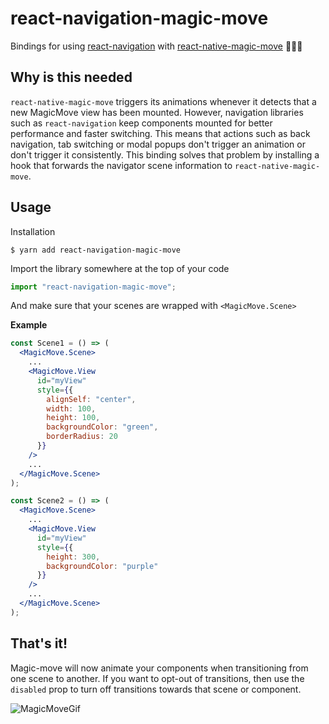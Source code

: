 # react-navigation-magic-move <!-- omit in toc -->

Bindings for using [react-navigation](https://reactnavigation.org/) with [react-native-magic-move](https://github.com/IjzerenHein/react-native-magic-move) 🐰🎩✨

## Why is this needed

`react-native-magic-move` triggers its animations whenever it detects that a new MagicMove view has been mounted. However, navigation libraries such as `react-navigation` keep components mounted for better performance and faster switching. This means that actions such as back navigation, tab switching or modal popups don't trigger an animation or don't trigger it consistently. This binding solves that problem by installing a hook that forwards the navigator scene information to `react-native-magic-move`.

## Usage

Installation

```
$ yarn add react-navigation-magic-move
```

Import the library somewhere at the top of your code

```jsx
import "react-navigation-magic-move";
```

And make sure that your scenes are wrapped with `<MagicMove.Scene>`

**Example**

```jsx
const Scene1 = () => (
  <MagicMove.Scene>
    ...
    <MagicMove.View
      id="myView"
      style={{
        alignSelf: "center",
        width: 100,
        height: 100,
        backgroundColor: "green",
        borderRadius: 20
      }}
    />
    ...
  </MagicMove.Scene>
);

const Scene2 = () => (
  <MagicMove.Scene>
    ...
    <MagicMove.View
      id="myView"
      style={{
        height: 300,
        backgroundColor: "purple"
      }}
    />
    ...
  </MagicMove.Scene>
);
```

## That's it!

Magic-move will now animate your components when transitioning from one scene to another. If you want to opt-out of transitions, then use the `disabled` prop to turn off transitions towards that scene or component.

![MagicMoveGif](react-navigation-magic-move.gif)
